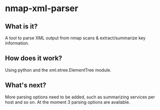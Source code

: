 # nmap-xml-parser

## What is it?

A tool to parse XML output from nmap scans & extract/summarize key information.

## How does it work?

Using python and the xml.etree.ElementTree module.

## What's next?

More parsing options need to be added, such as summarizing services per host and so on. At the moment 3 parsing options are available.

